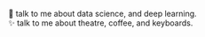 👋 talk to me about data science, and deep learning. <br>
✨ talk to me about theatre, coffee, and keyboards.

<!---
cheeweisoh/cheeweisoh is a ✨ special ✨ repository because its `README.md` (this file) appears on your GitHub profile.
You can click the Preview link to take a look at your changes.
--->
